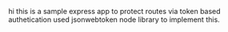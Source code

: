 hi
this is a sample express app to protect routes via token based authetication
used jsonwebtoken node library to implement this.
